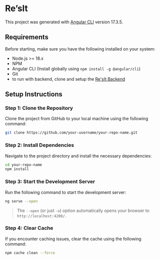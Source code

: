 # Re’sIt

This project was generated with [Angular CLI](https://github.com/angular/angular-cli) version 17.3.5.


## Requirements

Before starting, make sure you have the following installed on your system:

- Node.js >= 18.x
- NPM
- Angular CLI (Install globally using `npm install -g @angular/cli`)
- Git
- to run with backend, clone and setup the [Re'sIt Backend](https://github.com/JAY-VEE85/Resdonour-backend.git)

## Setup Instructions

### Step 1: Clone the Repository

Clone the project from GitHub to your local machine using the following command:

```bash
git clone https://github.com/your-username/your-repo-name.git
```

### Step 2: Install Dependencies

Navigate to the project directory and install the necessary dependencies:

```bash
cd your-repo-name
npm install
```

### Step 3: Start the Development Server

Run the following command to start the development server:

```bash
ng serve --open
```

> The `--open` (or just `-o`) option automatically opens your browser to `http://localhost:4200/`.

### Step 4: Clear Cache

If you encounter caching issues, clear the cache using the following command:

```bash
npm cache clean --force
```

###
